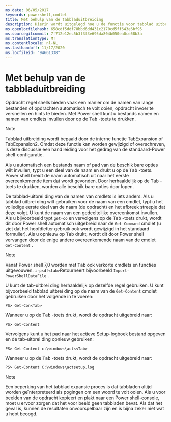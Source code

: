 ```yaml
---
ms.date: 06/05/2017
keywords: powershell,cmdlet
title: Met behulp van de tabbladuitbreiding
description: Hierin wordt uitgelegd hoe u de functie voor tabblad uitbreiding gebruikt in Power shell.
ms.openlocfilehash: 658cdf5ddf78bbd6dd431c2170cd5ff643e6bf95
ms.sourcegitcommit: 7f712e12ec5b3f3f3e695da804b050ea0ce58b3a
ms.translationtype: MT
ms.contentlocale: nl-NL
ms.lasthandoff: 11/17/2020
ms.locfileid: "94661338"
---
```

# <a name="using-tab-expansion"></a>Met behulp van de tabbladuitbreiding

Opdracht regel shells bieden vaak een manier om de namen van lange bestanden of opdrachten automatisch te volt ooien, opdracht invoer te versnellen en hints te bieden. Met Power shell kunt u bestands namen en namen van cmdlets invullen door op de <kbd>Tab</kbd> -toets te drukken.

> [!NOTE]
> Tabblad uitbreiding wordt bepaald door de interne functie TabExpansion of TabExpansion2. Omdat deze functie kan worden gewijzigd of overschreven, is deze discussie een hand leiding voor het gedrag van de standaard-Power shell-configuratie.

Als u automatisch een bestands naam of pad van de beschik bare opties wilt invullen, typt u een deel van de naam en drukt u op de <kbd>Tab</kbd> -toets. Power shell breidt de naam automatisch uit naar het eerste overeenkomende item dat wordt gevonden. Door herhaaldelijk op de <kbd>Tab</kbd> -toets te drukken, worden alle beschik bare opties door lopen.

De tabblad-uitbrei ding van de namen van cmdlets is iets anders. Als u tabblad uitbrei ding wilt gebruiken voor de naam van een cmdlet, typt u het volledige eerste deel van de naam (de opdracht) en het afbreek streepje dat deze volgt. U kunt de naam van een gedeeltelijke overeenkomst invullen. Als u bijvoorbeeld typt `get-co` en vervolgens op de <kbd>Tab</kbd> -toets drukt, wordt dit door Power shell automatisch uitgebreid naar de `Get-Command` cmdlet (u ziet dat het hoofdletter gebruik ook wordt gewijzigd in het standaard formulier). Als u opnieuw op <kbd>Tab</kbd> drukt, wordt dit door Power shell vervangen door de enige andere overeenkomende naam van de cmdlet `Get-Content` .

> [!NOTE]
> Vanaf Power shell 7,0 worden met <kbd>Tab</kbd> ook verkorte cmdlets en functies uitgevouwen. `i-psdf<tab>`Retourneert bijvoorbeeld `Import-PowerShellDataFile` .

U kunt de tab-uitbrei ding herhaaldelijk op dezelfde regel gebruiken. U kunt bijvoorbeeld tabblad uitbrei ding op de naam van de `Get-Content` cmdlet gebruiken door het volgende in te voeren:

```
PS> Get-Con<Tab>
```

Wanneer u op de <kbd>Tab</kbd> -toets drukt, wordt de opdracht uitgebreid naar:

```
PS> Get-Content
```

Vervolgens kunt u het pad naar het actieve Setup-logboek bestand opgeven en de tab-uitbrei ding opnieuw gebruiken:

```
PS> Get-Content c:\windows\acts<Tab>
```

Wanneer u op de <kbd>Tab</kbd> -toets drukt, wordt de opdracht uitgebreid naar:

```
PS> Get-Content C:\windows\actsetup.log
```

> [!NOTE]
> Een beperking van het tabblad expansie proces is dat tabbladen altijd worden geïnterpreteerd als pogingen om een woord te volt ooien. Als u voor beelden van de opdracht kopieert en plakt naar een Power shell-console, moet u ervoor zorgen dat het voor beeld geen tabbladen bevat. Als dat het geval is, kunnen de resultaten onvoorspelbaar zijn en is bijna zeker niet wat u hebt beoogd.
